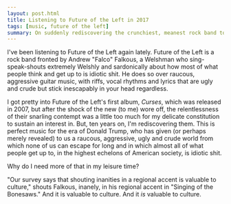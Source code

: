 ```yaml
---
layout: post.html
title: Listening to Future of the Left in 2017
tags: [music, future of the left]
summary: On suddenly rediscovering the crunchiest, meanest rock band to make my top ten list since 2007.
---
```


I've been listening to Future of the Left again lately.
Future of the Left is a rock band fronted by Andrew "Falco" Falkous,
a Welshman who sing-speak-shouts extremely Welshly and sardonically
about how most of what people think and get up to is idiotic shit.
He does so over raucous, aggressive guitar music,
with riffs, vocal rhythms and lyrics that are ugly and crude
but stick inescapably in your head regardless.

I got pretty into Future of the Left's first album, _Curses_, which was released in 2007,
but after the shock of the new (to me) wore off,
the relentlessness of their snarling contempt
was a little too much for my delicate constitution to sustain an interest in.
But, ten years on, I'm rediscovering them.
This is perfect music for the era of Donald Trump,
who has given (or perhaps merely revealed) to us
a raucous, aggressive, ugly and crude world
from which none of us can escape for long
and in which almost all of what people get up to,
in the highest echelons of American society, is idiotic shit.

Why do I need more of that in my leisure time?

"Our survey says that shouting inanities in a regional accent is valuable to culture,"
shouts Falkous, inanely, in his regional accent
in "Singing of the Bonesaws."
And it is valuable to culture.
And it _is_ valuable to culture.
